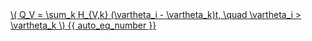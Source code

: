 <a href="/eco2_guide_center/1.%20ECO2%20Logic%20Guide/Hee1_Equation_List.html" class="equation-link" target="_blank" rel="noopener noreferrer">
  \( Q_V = \sum_k H_{V,k} (\vartheta_i - \vartheta_k)t, \quad \vartheta_i > \vartheta_k \) {{ auto_eq_number }}
</a>
